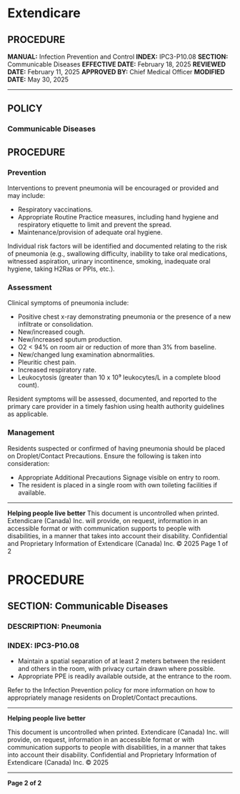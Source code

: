 # Extendicare

## PROCEDURE

**MANUAL:** Infection Prevention and Control
**INDEX:** IPC3-P10.08
**SECTION:** Communicable Diseases
**EFFECTIVE DATE:** February 18, 2025
**REVIEWED DATE:** February 11, 2025
**APPROVED BY:** Chief Medical Officer
**MODIFIED DATE:** May 30, 2025

----

## POLICY

### Communicable Diseases

## PROCEDURE

### Prevention

Interventions to prevent pneumonia will be encouraged or provided and may include:

- Respiratory vaccinations.
- Appropriate Routine Practice measures, including hand hygiene and respiratory etiquette to limit and prevent the spread.
- Maintenance/provision of adequate oral hygiene.

Individual risk factors will be identified and documented relating to the risk of pneumonia (e.g., swallowing difficulty, inability to take oral medications, witnessed aspiration, urinary incontinence, smoking, inadequate oral hygiene, taking H2Ras or PPIs, etc.).

### Assessment

Clinical symptoms of pneumonia include:

- Positive chest x-ray demonstrating pneumonia or the presence of a new infiltrate or consolidation.
- New/increased cough.
- New/increased sputum production.
- O2 < 94% on room air or reduction of more than 3% from baseline.
- New/changed lung examination abnormalities.
- Pleuritic chest pain.
- Increased respiratory rate.
- Leukocytosis (greater than 10 x 10⁹ leukocytes/L in a complete blood count).

Resident symptoms will be assessed, documented, and reported to the primary care provider in a timely fashion using health authority guidelines as applicable.

### Management

Residents suspected or confirmed of having pneumonia should be placed on Droplet/Contact Precautions. Ensure the following is taken into consideration:

- Appropriate Additional Precautions Signage visible on entry to room.
- The resident is placed in a single room with own toileting facilities if available.

----

**Helping people live better**
This document is uncontrolled when printed.
Extendicare (Canada) Inc. will provide, on request, information in an accessible format or with communication supports to people with disabilities, in a manner that takes into account their disability. Confidential and Proprietary Information of Extendicare (Canada) Inc. © 2025
Page 1 of 2

# PROCEDURE

## SECTION: Communicable Diseases
### DESCRIPTION: Pneumonia
### INDEX: IPC3-P10.08

- Maintain a spatial separation of at least 2 meters between the resident and others in the room, with privacy curtain drawn where possible.
- Appropriate PPE is readily available outside, at the entrance to the room.

Refer to the Infection Prevention policy for more information on how to appropriately manage residents on Droplet/Contact precautions.

----

**Helping people live better**

This document is uncontrolled when printed. Extendicare (Canada) Inc. will provide, on request, information in an accessible format or with communication supports to people with disabilities, in a manner that takes into account their disability. Confidential and Proprietary Information of Extendicare (Canada) Inc. © 2025

----

**Page 2 of 2**